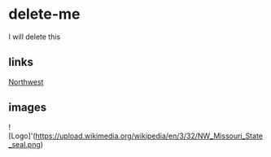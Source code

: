 # delete-me
I will delete this
## links

[Northwest](https://wwww.nwmissouri.edu)
## images
![Logo]'(https://upload.wikimedia.org/wikipedia/en/3/32/NW_Missouri_State_seal.png)


